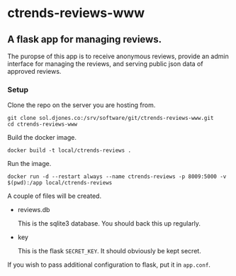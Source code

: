 # ctrends-reviews-www

## A flask app for managing reviews.

The puropse of this app is to receive anonymous reviews, provide an admin
interface for managing the reviews, and serving public json data of approved
reviews.

### Setup

Clone the repo on the server you are hosting from.

    git clone sol.djones.co:/srv/software/git/ctrends-reviews-www.git
    cd ctrends-reviews-www

Build the docker image.

    docker build -t local/ctrends-reviews .

Run the image.

    docker run -d --restart always --name ctrends-reviews -p 8009:5000 -v $(pwd):/app local/ctrends-reviews

A couple of files will be created.

- reviews.db

    This is the sqlite3 database. You should back this up regularly.

- key

    This is the flask `SECRET_KEY`. It should obviously be kept secret.

If you wish to pass additional configuration to flask, put it in `app.conf`.
